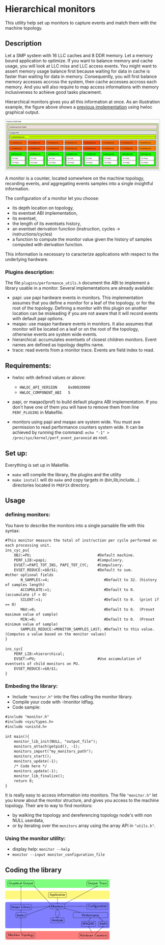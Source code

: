 # Hierarchical monitors

This utility help set up monitors to capture events and match them with the machine topology.

## Description
Let a SMP system with 16 LLC caches and 8 DDR memory.
Let a memory bound application to optimize.
If you want to balance memory and cache usage, you will look at LLC miss and LLC access events.
You might want to assert memory usage balance first because waiting for data in cache is faster than waiting for data in memory.
Consequently, you will first balance memory accesses accross the system, then cache accesses accross each memory.
And you will also require to map access informations with memory inclusiveness to achieve good tasks placement.

Hierarchical monitors gives you all this information at once.
As an illustration example, the figure above shows a [previous implementation](https://github.com/NicolasDenoyelle/dynamic_lstopo) using hwloc graphical output. 

![](E5-2650.png?raw=true)

A monitor is a counter, located somewhere on the machine topology, recording events, and aggregating 
events samples into a single insightful information.

The configuration of a monitor let you choose: 
* its depth location on topology, 
* its eventset ABI implementation, 
* its eventset, 
* the length of its eventsets history, 
* an eventset derivation function (instruction, cycles -> instructions/cycles)
* a function to compute the monitor value given the history of samples computed with derivation function.

This information is necessary to caracterize applications with respect to the underlying hardware.

### Plugins description:

The file `plugins/performance_utils.h` document the ABI to implement a library usable in a monitor.
Several implementations are already available:

* papi: use papi hardware events in monitors. This implementation assumes that you define a monitor for a leaf
  of the topology, or for the root of the topology. Defining a monitor with this plugin on another location can
  be misleading if you are not aware that it will record events with default papi options.
* maqao: use maqao hardware events in monitors. It also assumes that monitor will be located on a leaf
  or on the root of the topology, otherwise events are system wide events.
* hierarchical: accumulates eventsets of closest children monitors. Event names are defined as topology depths name.
* trace: read events from a monitor trace. Events are field index to read.

## Requirements:

* hwloc with defined values or above: 
  * `HWLOC_API_VERSION     0x00020000`
  * `HWLOC_COMPONENT_ABI   5`

* papi, or maqao(lprof) to build default plugins ABI implementation.
If you don't have one of them you will have to remove them from line `PERF_PLUGINS` in Makefile.

* monitors using papi and maqao are system wide.
You must ave permission to read performance counters system wide. 
It can be achieved by running the command: `echo "-1" > /proc/sys/kernel/perf_event_paranoid` as root.

## Set up:

Everything is set up in Makefile.

* `make` will compile the library, the plugins and the utility
* `make install` will do `make` and copy targets in (bin,lib,include...) directories located in `PREFIX` directory.

## Usage

### defining monitors:

You have to describe the monitors into a single parsable file with this syntax:
```
#This monitor measure the total of instruction per cycle performed on each processing unit.
ins_cyc_pu{
	OBJ:=PU;                              #Default machine.
	PERF_LIB:=papi;                       #Compulsory.
	EVSET:=PAPI_TOT_INS, PAPI_TOT_CYC;    #Compulsory.
	EVSET_REDUCE:=$0/$1;                  #Default to sum.
#other optional fields
       N_SAMPLES:=4;	                     #Default to 32. (history of samples length)
       ACCUMULATE:=1;                        #Default to 0.  (accumulate if > 0)
       SILENT:=1;                            #Default to 0.  (print if == 0)
       MAX:=0;                               #Default to 0.  (Preset maximum value of sample)
       MIN:=0;                               #Default to 0.  (Preset minimum value of sample)
       SAMPLES_REDUCE:=MONITOR_SAMPLES_LAST; #Default to this value. (Computes a value based on the monitor values)
}

ins_cyc{
	PERF_LIB:=hierarchical;
	EVSET:=PU;                            #Use accumulation of eventsets of child monitors on PU.
	EVSET_REDUCE:=$0/$1;
}
```

### Embeding the library:
* Include `"monitor.h"` into the files calling the monitor library.
* Compile your code with -lmonitor ldflag.
* Code sample:

```
#include "monitor.h"
#include <sys/types.h>
#include <unistd.h>

int main(){
    monitor_lib_init(NULL, "output_file");
    monitors_attach(getpid(), -1);
    monitors_import("my_monitors_path");
    monitors_start();
    monitors_update(-1);
    /* Code here */
    monitors_update(-1);
    monitor_lib_finalize();
    return 0;
}
```
It is really easy to access information into monitors.
The file `"monitor.h"` let you know about the monitor structure, and gives you access to the machine topology.
Their are to way to find monitors: 
* by walking the topology and dereferencing topology node's with non NULL userdata, 
* or by iterating over the `monitors` array using the array API in `"utils.h"`.

### Using the monitor utility:
* display help: `monitor --help`
* `monitor --input monitor_configuration_file`

## Coding the library

![](software_view.png?raw=true)

